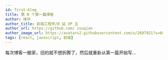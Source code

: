 ```yaml
---
id: first-blog
title: 第 N 个第一篇博客
author: 峰华
author_title: 前端工程师/B 站 UP 主
author_url: https://github.com/ zxuqian
author_image_url: https://avatars2.githubusercontent.com/u/2687921?s=60&v=4
tags: [react, javascript, 前端]
---
```


每次博客一搬家，旧的就不想折腾了，然后就重新从第一篇开始写...
